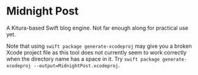 # Midnight Post

A Kitura-based Swift blog engine. Not far enough along for practical use yet.

Note that using `swift package generate-xcodeproj` may give you a broken Xcode project file as this tool does not currently seem to work correctly when the directory name has a space in it. Try `swift package generate-xcodeproj --output=MidnightPost.xcodeproj`.